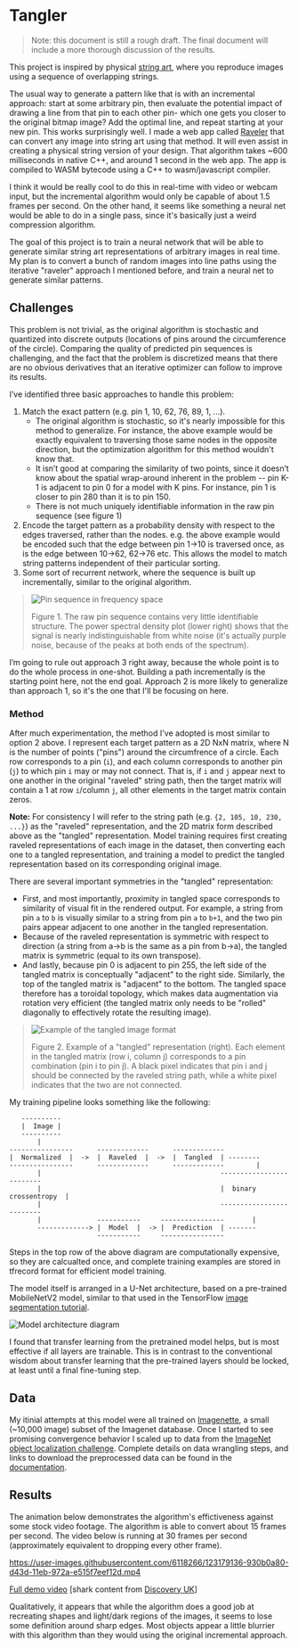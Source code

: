 # Tangler

> Note: this document is still a rough draft. The final document will include a more thorough discussion of the results.

This project is inspired by physical [string art](https://vimeo.com/175653201), where you reproduce images using a sequence of overlapping strings.

The usual way to generate a pattern like that is with an incremental approach: start at some arbitrary pin, then evaluate the potential impact of drawing a line from that pin to each other pin- which one gets you closer to the original bitmap image? Add the optimal line, and repeat starting at your new pin. This works surprisingly well. I made a web app called [Raveler](https://jperryhouts.github.io/raveler/) that can convert any image into string art using that method. It will even assist in creating a physical string version of your design. That algorithm takes ~600 milliseconds in native C++, and around 1 second in the web app. The app is compiled to WASM bytecode using a C++ to wasm/javascript compiler.

I think it would be really cool to do this in real-time with video or webcam input, but the incremental algorithm would only be capable of about 1.5 frames per second. On the other hand, it seems like something a neural net would be able to do in a single pass, since it's basically just a weird compression algorithm.

The goal of this project is to train a neural network that will be able to generate similar string art representations of arbitrary images in real time. My plan is to convert a bunch of random images into line paths using the iterative "raveler" approach I mentioned before, and train a neural net to generate similar patterns.

## Challenges

This problem is not trivial, as the original algorithm is stochastic and quantized into discrete outputs (locations of pins around the circumference of the circle). Comparing the quality of predicted pin sequences is challenging, and the fact that the problem is discretized means that there are no obvious derivatives that an iterative optimizer can follow to improve its results.

I’ve identified three basic approaches to handle this problem:

1. Match the exact pattern (e.g. pin 1, 10, 62, 76, 89, 1, ...).
    - The original algorithm is stochastic, so it's nearly impossible for this method to generalize. For instance, the above example would be exactly equivalent to traversing those same nodes in the opposite direction, but the optimization algorithm for this method wouldn't know that.
    - It isn’t good at comparing the similarity of two points, since it doesn’t know about the spatial wrap-around inherent in the problem -- pin K-1 is adjacent to pin 0 for a model with K pins. For instance, pin 1 is closer to pin 280 than it is to pin 150.
    - There is not much uniquely identifiable information in the raw pin sequence (see figure 1)
2. Encode the target pattern as a probability density with respect to the edges traversed, rather than the nodes. e.g. the above example would be encoded such that the edge between pin 1->10 is traversed once, as is the edge between 10->62, 62->76 etc. This allows the model to match string patterns independent of their particular sorting.
3. Some sort of recurrent network, where the sequence is built up incrementally, similar to the original algorithm.

> ![Pin sequence in frequency space](raveled_fft.png)
>
> Figure 1. The raw pin sequence contains very little identifiable structure. The power spectral density plot (lower right) shows that the signal is nearly indistinguishable from white noise (it's actually purple noise, because of the peaks at both ends of the spectrum).

I’m going to rule out approach 3 right away, because the whole point is to do the whole process in one-shot. Building a path incrementally is the starting point here, not the end goal. Approach 2 is more likely to generalize than approach 1, so it's the one that I'll be focusing on here.

### Method

After much experimentation, the method I've adopted is most similar to option 2 above. I represent each target pattern as a 2D NxN matrix, where N is the number of points ("pins") around the circumfrence of a circle. Each row corresponds to a pin (`i`), and each column corresponds to another pin (`j`) to which pin `i` may or may not connect. That is, if `i` and `j` appear next to one another in the original "raveled" string path, then the target matrix will contain a 1 at row `i`/column `j`, all other elements in the target matrix contain zeros.

**Note:** For consistency I will refer to the string path (e.g. `{2, 105, 10, 230, ...}`) as the "raveled" representation, and the 2D matrix form described above as the "tangled" representation. Model training requires first creating raveled representations of each image in the dataset, then converting each one to a tangled representation, and training a model to predict the tangled representation based on its corresponding original image.

There are several important symmetries in the "tangled" representation:

- First, and most importantly, proximity in tangled space corresponds to similarity of visual fit in the rendered output. For example, a string from pin `a` to `b` is visually similar to a string from pin `a` to `b+1`, and the two pin pairs appear adjacent to one another in the tangled representation.
- Because of the raveled representation is symmetric with respect to direction (a string from a->b is the same as a pin from b->a), the tangled matrix is symmetric (equal to its own transpose).
- And lastly, because pin 0 is adjacent to pin 255, the left side of the tangled matrix is conceptually "adjacent" to the right side. Similarly, the top of the tangled matrix is "adjacent" to the bottom. The tangled space therefore has a toroidal topology, which makes data augmentation via rotation very efficient (the tangled matrix only needs to be "rolled" diagonally to effectively rotate the resulting image).

> ![Example of the tangled image format](example.png)
>
> Figure 2. Example of a "tangled" representation (right). Each element in the tangled matrix (row i, column j) corresponds to a pin combination (pin i to pin j). A black pixel indicates that pin i and j should be connected by the raveled string path, while a white pixel indicates that the two are not connected.

My training pipeline looks something like the following:

```text
   ----------
   |  Image |
   ----------
       |
----------------      -------------      -------------
|  Normalized  |  ->  |  Raveled  |  ->  |  Tangled  | --------
----------------      -------------      -------------        |
       |                                             -------------------------
       |                                             |  binary crossentropy  |
       |                                             -------------------------
       |              -----------     ----------------       |
       -------------> |  Model  |  -> |  Prediction  | -------
                      -----------     ----------------
```

Steps in the top row of the above diagram are computationally expensive, so they are calcualted once, and complete training examples are stored in tfrecord format for efficient model training.

The model itself is arranged in a U-Net architecture, based on a pre-trained MobileNetV2 model, similar to that used in the TensorFlow [image segmentation tutorial](https://www.tensorflow.org/tutorials/images/segmentation?hl=nb).

![Model architecture diagram](model_arch.png)

I found that transfer learning from the pretrained model helps, but is most effective if all layers are trainable. This is in contrast to the conventional wisdom about transfer learning that the pre-trained layers should be locked, at least until a final fine-tuning step.

## Data

My itinial attempts at this model were all trained on [Imagenette](https://github.com/fastai/imagenette), a small (~10,000 image) subset of the Imagenet database. Once I started to see promising convergence behavior I scaled up to data from the [ImageNet object localization challenge](https://www.kaggle.com/c/imagenet-object-localization-challenge/data). Complete details on data wrangling steps, and links to download the preprocessed data can be found in the [documentation](DATA.md).

## Results

The animation below demonstrates the algorithm's effictiveness against some stock video footage. The algorithm is able to convert about 15 frames per second. The video below is running at 30 frames per second (approximately equivalent to dropping every other frame).

https://user-images.githubusercontent.com/6118266/123179136-930b0a80-d43d-11eb-972a-e515f7eef12d.mp4

[Full demo video](https://storage-9iudgkuqwurq6.s3-us-west-2.amazonaws.com/tangler_480.mp4) \[shark content from [Discovery UK](https://www.youtube.com/watch?v=pgYmY6--DjI)\]

<!--<video width="1280" height="720" autoplay=true loop=true controls=false>
<source src="https://storage-9iudgkuqwurq6.s3-us-west-2.amazonaws.com/tangler_720.mp4" type="video/mp4">
</video>-->

Qualitatively, it appears that while the algorithm does a good job at recreating shapes and light/dark regions of the images, it seems to lose some definition around sharp edges. Most objects appear a little blurrier with this algorithm than they would using the original incremental approach.
